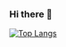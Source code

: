 ### Hi there 👋

<!--
**QuinnTian/QuinnTian** is a ✨ _special_ ✨ repository because its `README.md` (this file) appears on your GitHub profile.

Here are some ideas to get you started:

- 🔭 I’m currently working on ...
- 🌱 I’m currently learning ...
- 👯 I’m looking to collaborate on ...
- 🤔 I’m looking for help with ...
- 💬 Ask me about ...
- 📫 How to reach me: ...
- 😄 Pronouns: ...
- ⚡ Fun fact: ...
-->

  [![Top Langs](https://github-readme-stats.vercel.app/api/top-langs/?username=ismeoh&theme=transparent&layout=compact&hide=html)](https://github.com/anuraghazra/github-readme-stats)







